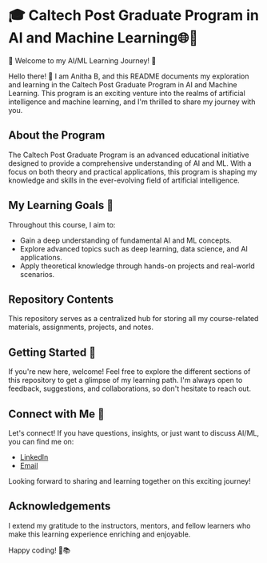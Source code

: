 #   🎓 Caltech Post Graduate Program in AI and Machine Learning🌐🧠

🚀 Welcome to my AI/ML Learning Journey! 🤖

Hello there! 👋 I am Anitha B, and this README documents my exploration and learning in the Caltech Post Graduate Program in AI and Machine Learning. This program is an exciting venture into the realms of artificial intelligence and machine learning, and I'm thrilled to share my journey with you.

## About the Program

The Caltech Post Graduate Program is an advanced educational initiative designed to provide a comprehensive understanding of AI and ML. With a focus on both theory and practical applications, this program is shaping my knowledge and skills in the ever-evolving field of artificial intelligence.

## My Learning Goals 🎯

Throughout this course, I aim to:

- Gain a deep understanding of fundamental AI and ML concepts.
- Explore advanced topics such as deep learning, data science, and AI applications.
- Apply theoretical knowledge through hands-on projects and real-world scenarios.

## Repository Contents

This repository serves as a centralized hub for storing all my course-related materials, assignments, projects, and notes.

## Getting Started 🚀

If you're new here, welcome! Feel free to explore the different sections of this repository to get a glimpse of my learning path. I'm always open to feedback, suggestions, and collaborations, so don't hesitate to reach out.

## Connect with Me 🔗

Let's connect! If you have questions, insights, or just want to discuss AI/ML, you can find me on:

- [LinkedIn](https://www.linkedin.com/in/anitha-b-685b75232/)
- [Email](mailto:anithab@visheshcountrycache.com)

Looking forward to sharing and learning together on this exciting journey!

## Acknowledgements

I extend my gratitude to the instructors, mentors, and fellow learners who make this learning experience enriching and enjoyable.

Happy coding! 🚀📚

